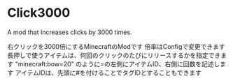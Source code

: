 # Click3000
A mod that Increases clicks by 3000 times.

右クリックを3000倍にするMinecraftのModです
倍率はConfigで変更できます
長押しで使うアイテムは、何回のクリックのたびにリリースするかを指定できます
"minecraft:bow=20"
のように=の左側にアイテムID、右側に回数を記述します
アイテムIDは、先頭に#を付けることでタグIDとすることもできます
